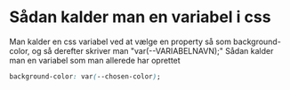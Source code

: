 # Sådan kalder man en variabel i css


Man kalder en css variabel ved at vælge en property så som background-color, og så derefter skriver man 
"var(--VARIABELNAVN);" Sådan kalder man en variabel som man allerede har oprettet
```css
background-color: var(--chosen-color);
```